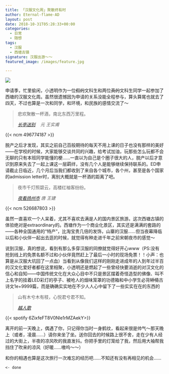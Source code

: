 ```yaml
---
title: 「汉服文化周」聚散终有时
author: Eternal-flame-AD
layout: post
date: 2018-10-31T05:28:33+00:00
categories:
  - 日常
  - 随想
tags:
  - 汉服
  - 西塘古镇
signature: 汉服出游～～
featured_image: /images/feature.jpg

---
```


![](/images/feature.jpg)

申请季，忙里偷闲，小透明作为一位<del>假的</del>文科生和两位<del>真的</del>文科生同学一起参加了西塘的汉服文化周。虽然很遗憾因为申请的关系没能全程参与，算头算尾也就去了四天，不过也算是一次和同学，和环境，和民族的感情交流了～

> 悲欢聚散一杯酒，南北东西万里程。
> 
> <cite><a href="https://so.gushiwen.org/shiwenv_1f43a6466faa.aspx">长亭送别</a>&nbsp;&nbsp;&nbsp; 元 王实甫</cite>

{{< ncm 496774187 >}}

脱产之后才发现，其实之前自己百般期待的每天不用上课的日子也没有那样的美好——在学校的时候，大家能够交谈共同的兴趣，给考试加油，玩那些怎么玩都不会无聊的只有本班同学能懂的梗……一直以为自己是个圈子很大的人，脱产以后才意识到原来失去了一起上课这一层羁绊，没有几个人是能够继续保持联系的。ED申请截止日临近，几个月后当我们都收到了来自各个城市，各个州，甚至是各个国家的admission letter时，离别大概就是一杯酒的距离了吧。  

> 夜市千灯照碧云，高楼红袖客纷纷。
> 
> <cite><a href="https://so.gushiwen.org/shiwenv_807a6380e165.aspx">夜看扬州市</a> 唐 王建<br /></cite>

{{< ncm 526687803 >}}

虽然一直喜欢一个人呆着，尤其不喜欢去满是人的国内景区旅游。这次西塘古镇的体验绝对是extraordinary的。西塘作为一个商业化景区，其实还是满满的套路的——各种全国通用的“特产”，比淘宝贵几倍的发饰，山寨的汉服……但当夜幕降临以后和小伙伴一起出去逛的时候，就觉得有种走进千年之前宋朝夜市的感觉～

说到汉服，真的想说，看到有那么多穿汉服的同僚就觉得好开心www（PS:没有抢到线上的免票名额不过和小伙伴竟然赶上了最后一小时的现场免票！！小声：也算是从汉服大坑回了一点血）当看到从像我们这样的刚刚走进成年的人到年过半百的汉文化爱好者都在这里相聚，小透明还是燃起了一些曾经快要消逝的对汉文化的信心和自知——中国传统文化在大众心目中不只是景区摆着奇怪造型的佛像、叫不上名字的挂着LED彩灯的亭子、被呛人的烟味笼罩的功德箱和中小学生必背<del>矫情</del>古诗文1e+9999篇，而是确确实实地在不少人人心中留下了一些实实在在的东西的

> 山有木兮木有枝，心悦君兮君不知。
> 
> <cite><a href="https://so.gushiwen.org/shiwenv_4a96c8287eb5.aspx">越人歌</a></cite>

{{< spotify 6ZixfeFT8V0Nle1rMZAekY>}}


离开的前一天晚上，偶遇了你，只记得你当时一身鹤纹，看起来很是帅气～那天晚上（或者，凌晨……）请你来坐了坐。送你回去的时候路上很不舍，走在少有人经过的大街上，半夜的凉风吹的我直发抖。你把手里的灯笼给了我，然后用大袖帮我挡住了吹来的凉风（好暖……嗷呜～～）

和你的相遇也算是这次旅行一次难忘的经历吧……不知还有没有再相见的机会……

<pre class="wp-block-code"><code>&lt;- done</code></pre>